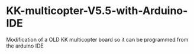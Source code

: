 # KK-multicopter-V5.5-with-Arduino-IDE
Modification of a OLD KK multicopter board so it can be programmed from the arduino IDE
